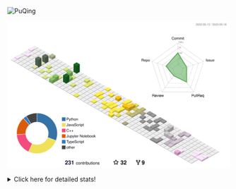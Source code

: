 ![PuQing](https://user-images.githubusercontent.com/27223114/171565019-9a56fae6-b08b-421f-99db-7e830da42371.png)

![](./profile-3d-contrib/profile-season-animate.svg)

<details>
<summary>Click here for detailed stats!</summary>

<!--START_SECTION:waka-->
![Lines of code](https://img.shields.io/badge/From%20Hello%20World%20I%27ve%20Written-678.7%20thousand%20lines%20of%20code-blue)

**🐱 My GitHub Data** 

> 📦 246.2 kB Used in GitHub's Storage 
 > 
> 🏆 75 Contributions in the Year 2023
 > 
> 🚫 Not Opted to Hire
 > 
> 📜 25 Public Repositories 
 > 
> 🔑 27 Private Repositories 
 > 
**I'm an Early 🐤** 

```text
🌞 Morning                193 commits         ████░░░░░░░░░░░░░░░░░░░░░   17.48 % 
🌆 Daytime                522 commits         ████████████░░░░░░░░░░░░░   47.28 % 
🌃 Evening                160 commits         ████░░░░░░░░░░░░░░░░░░░░░   14.49 % 
🌙 Night                  229 commits         █████░░░░░░░░░░░░░░░░░░░░   20.74 % 
```


📊 **This Week I Spent My Time On** 

```text
💬 Programming Languages: 
C                        3 hrs 1 min         █████████████░░░░░░░░░░░░   52.59 % 
Jupyter Notebook         1 hr 39 mins        ███████░░░░░░░░░░░░░░░░░░   28.94 % 
Python                   59 mins             ████░░░░░░░░░░░░░░░░░░░░░   17.22 % 
JSON                     2 mins              ░░░░░░░░░░░░░░░░░░░░░░░░░   00.63 % 
Markdown                 1 min               ░░░░░░░░░░░░░░░░░░░░░░░░░   00.43 % 

🔥 Editors: 
VS Code                  3 hrs 6 mins        █████████████░░░░░░░░░░░░   53.85 % 
DataSpell                2 hrs 39 mins       ████████████░░░░░░░░░░░░░   46.15 % 

💻 Operating System: 
Windows                  5 hrs 44 mins       █████████████████████████   99.57 % 
WSL                      1 min               ░░░░░░░░░░░░░░░░░░░░░░░░░   00.43 % 
```


<!--END_SECTION:waka-->
</details>
